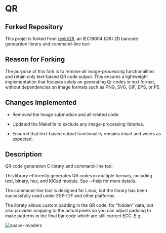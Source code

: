 # QR 

## Forked Repository

This projet is forked from [revk/QR](https://github.com/revk/QR.git), an IEC18004 (QR) 2D barcode geneartion library and command-line tool

## Reason for Forking

The purpose of this fork is to remove all image-processing functionalities and retain only text-based QR code output. This ensures a lightweight implementation that focuses solely on generating Qr codes in text format, without dependencies on image formats such as PNG, SVG, GIF, EPS, or PS.

## Changes Implemented

- Removed the Image submodule and all related code.

- Updated the Makefile to exclude any image-processing libraries.

- Ensured that text-based output functionality remains intact and works as expected.

## Description

QR code generation C libraty and command-line tool

This library efficiently generates QR codes in multiple formats, including text, binary, hex, and KiCad module. See --help for more details.

The command-line tool is designed for Linux, but the library has been successfully used under ESP-IDF and other platforms.

The libraty allows custom padding in the QR code, for "hidden" data, but also provides mapping to the actual pixels so you can adjust padding to make patterns in the final bar code which are still correct ECC. E.g.

![space-invaders](https://WWW.ME.UK/spaceinvader.png)